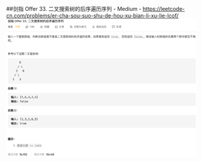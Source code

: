 ##剑指 Offer 33. 二叉搜索树的后序遍历序列 - Medium - https://leetcode-cn.com/problems/er-cha-sou-suo-shu-de-hou-xu-bian-li-xu-lie-lcof/
![offer 33](imgs/offer%2033.png)
